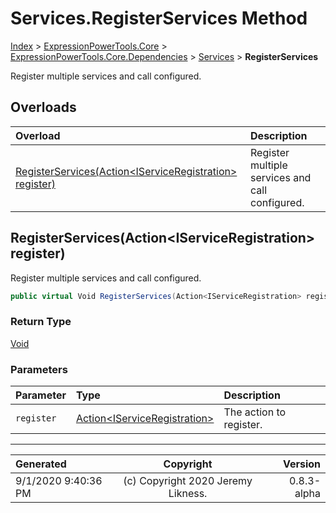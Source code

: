 ﻿# Services.RegisterServices Method

[Index](../index.md) > [ExpressionPowerTools.Core](ExpressionPowerTools.Core.a.md) > [ExpressionPowerTools.Core.Dependencies](ExpressionPowerTools.Core.Dependencies.n.md) > [Services](ExpressionPowerTools.Core.Dependencies.Services.cs.md) > **RegisterServices**

Register multiple services and call configured.

## Overloads

| Overload | Description |
| :-- | :-- |
| [RegisterServices(Action&lt;IServiceRegistration> register)](#registerservicesactioniserviceregistration-register) | Register multiple services and call configured. |
## RegisterServices(Action&lt;IServiceRegistration> register)

Register multiple services and call configured.

```csharp
public virtual Void RegisterServices(Action<IServiceRegistration> register)
```

### Return Type

 [Void](https://docs.microsoft.com/dotnet/api/system.void) 

### Parameters

| Parameter | Type | Description |
| :-- | :-- | :-- |
| `register` | [Action&lt;IServiceRegistration>](https://docs.microsoft.com/dotnet/api/system.action-1) | The action to register. |



---

| Generated | Copyright | Version |
| :-- | :-: | --: |
| 9/1/2020 9:40:36 PM | (c) Copyright 2020 Jeremy Likness. | 0.8.3-alpha |
